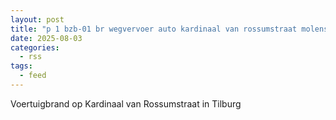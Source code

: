 ```yaml
---
layout: post
title: "p 1 bzb-01 br wegvervoer auto kardinaal van rossumstraat molenstraat tilburg 209433"
date: 2025-08-03
categories: 
  - rss
tags: 
  - feed
---
```


Voertuigbrand op Kardinaal van Rossumstraat in Tilburg
